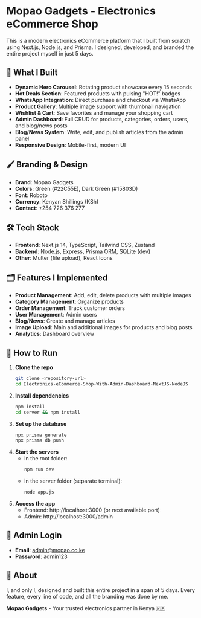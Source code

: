 # Mopao Gadgets - Electronics eCommerce Shop

This is a modern electronics eCommerce platform that I built from scratch using Next.js, Node.js, and Prisma. I designed, developed, and branded the entire project myself in just 5 days.

## 🚀 What I Built

- **Dynamic Hero Carousel**: Rotating product showcase every 15 seconds
- **Hot Deals Section**: Featured products with pulsing "HOT!" badges
- **WhatsApp Integration**: Direct purchase and checkout via WhatsApp
- **Product Gallery**: Multiple image support with thumbnail navigation
- **Wishlist & Cart**: Save favorites and manage your shopping cart
- **Admin Dashboard**: Full CRUD for products, categories, orders, users, and blog/news posts
- **Blog/News System**: Write, edit, and publish articles from the admin panel
- **Responsive Design**: Mobile-first, modern UI

## 🖌️ Branding & Design

- **Brand**: Mopao Gadgets
- **Colors**: Green (#22C55E), Dark Green (#15803D)
- **Font**: Roboto
- **Currency**: Kenyan Shillings (KSh)
- **Contact**: +254 726 376 277

## 🛠️ Tech Stack

- **Frontend**: Next.js 14, TypeScript, Tailwind CSS, Zustand
- **Backend**: Node.js, Express, Prisma ORM, SQLite (dev)
- **Other**: Multer (file upload), React Icons

## 🗂️ Features I Implemented

- **Product Management**: Add, edit, delete products with multiple images
- **Category Management**: Organize products
- **Order Management**: Track customer orders
- **User Management**: Admin users
- **Blog/News**: Create and manage articles
- **Image Upload**: Main and additional images for products and blog posts
- **Analytics**: Dashboard overview

## 📝 How to Run

1. **Clone the repo**
   ```bash
   git clone <repository-url>
   cd Electronics-eCommerce-Shop-With-Admin-Dashboard-NextJS-NodeJS
   ```
2. **Install dependencies**
   ```bash
   npm install
   cd server && npm install
   ```
3. **Set up the database**
   ```bash
   npx prisma generate
   npx prisma db push
   ```
4. **Start the servers**
   - In the root folder:
     ```bash
     npm run dev
     ```
   - In the server folder (separate terminal):
     ```bash
     node app.js
     ```
5. **Access the app**
   - Frontend: http://localhost:3000 (or next available port)
   - Admin: http://localhost:3000/admin

## 👤 Admin Login
- **Email**: admin@mopao.co.ke
- **Password**: admin123

## 📄 About

I, and only I, designed and built this entire project in a span of 5 days. Every feature, every line of code, and all the branding was done by me.

**Mopao Gadgets** - Your trusted electronics partner in Kenya 🇰🇪
